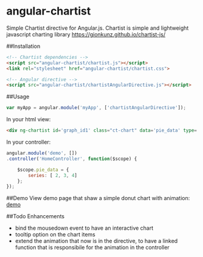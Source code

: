 angular-chartist
=================

Simple Chartist directive for Angular.js.
Chartist is simple and lightweight javascript charting 
library https://gionkunz.github.io/chartist-js/

##Installation
````html
<!-- Chartist dependencies -->
<script src="angular-chartist/chartist.js"></script>
<link rel="stylesheet" href="angular-chartist/chartist.css">  

<!-- Angular directive -->
<script src="angular-chartist/chartistAngularDirective.js"></script>
````
##Usage
````js
var myApp = angular.module('myApp', ['chartistAngularDirective']);

````

In your html view:
````html
<div ng-chartist id='graph_id1' class="ct-chart" data='pie_data' type='Pie' animate='true' options='{"showLabel": true, "donut": true, "donutWidth": 20}'></div>
````

In your controller:
````js
angular.module('demo', [])
.controller('HomeController', function($scope) {   

	$scope.pie_data = {
        series: [ 2, 3, 4]
    };
});
````

##Demo
View demo page that shaw a simple donut chart with animation: 
<a href="https://rawgit.com/FranciaPaolo/angular-chartist/master/demo/index.html" target="_blank">demo</a>


##Todo Enhancements
* bind the mousedown event to have an interactive chart
* tooltip option on the chart items
* extend the animation that now is in the directive, to have a linked function that is responsibile for the animation in the controller